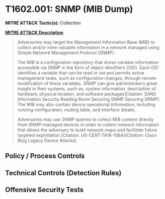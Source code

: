 # T1602.001: SNMP (MIB Dump)
**MITRE ATT&CK Tactic(s):** Collection

**[MITRE ATT&CK Description](https://attack.mitre.org/techniques/T1602/001)**
<blockquote>Adversaries may target the Management Information Base (MIB) to collect and/or mine valuable information in a network managed using Simple Network Management Protocol (SNMP).

The MIB is a configuration repository that stores variable information accessible via SNMP in the form of object identifiers (OID). Each OID identifies a variable that can be read or set and permits active management tasks, such as configuration changes, through remote modification of these variables. SNMP can give administrators great insight in their systems, such as, system information, description of hardware, physical location, and software packages(Citation: SANS Information Security Reading Room Securing SNMP Securing SNMP). The MIB may also contain device operational information, including running configuration, routing table, and interface details.

Adversaries may use SNMP queries to collect MIB content directly from SNMP-managed devices in order to collect network information that allows the adversary to build network maps and facilitate future targeted exploitation.(Citation: US-CERT-TA18-106A)(Citation: Cisco Blog Legacy Device Attacks) </blockquote>
## Policy / Process Controls
## Technical Controls (Detection Rules)

## Offensive Security Tests
